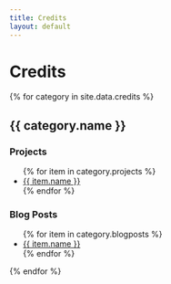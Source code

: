 ```yaml
---
title: Credits
layout: default
---
```


<h1>Credits</h1>

{% for category in site.data.credits %}
<h2>{{ category.name }}</h2>
<h3>Projects</h3>
<ul>
    {% for item in category.projects %}
    <li><a href="{{ item.uri }}">{{ item.name }}</a></li>
    {% endfor %}
</ul>

<h3>Blog Posts</h3>
<ul>
    {% for item in category.blogposts %}
    <li><a href="{{ item.uri }}">{{ item.name }}</a></li>
    {% endfor %}
</ul>
{% endfor %}

